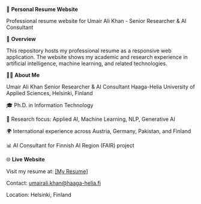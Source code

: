 📄 **Personal Resume Website**

Professional resume website for Umair Ali Khan - Senior Researcher & AI Consultant

🎯 **Overview**  

This repository hosts my professional resume as a responsive web application. The website shows my academic and research experience in artificial intelligence, machine learning, and related technologies.  

👨‍💻 **About Me**  

Umair Ali Khan
Senior Researcher & AI Consultant
Haaga-Helia University of Applied Sciences, Helsinki, Finland  

🎓 Ph.D. in Information Technology  

🔬 Research focus: Applied AI, Machine Learning, NLP, Generative AI  

🌍 International experience across Austria, Germany, Pakistan, and Finland  

📊 AI Consultant for Finnish AI Region (FAIR) project

🌐 **Live Website**  

Visit my resume at: [[My Resume]](https://umairalipathan1980.github.io/resume/#)

Contact: umairali.khan@haaga-helia.fi  

Location: Helsinki, Finland
